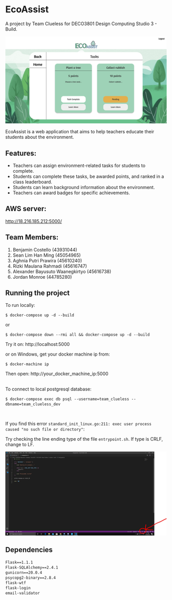# EcoAssist
A project by Team Clueless for DECO3801 Design Computing Studio 3 - Build.

![image](./EcoAssist.png?raw=true)

EcoAssist is a web application that aims to help teachers educate their students about the environment. 

## Features:
- Teachers can assign environment-related tasks for students to complete.
- Students can complete these tasks, be awarded points, and ranked in a class leaderboard.
- Students can learn background information about the environment.
- Teachers can award badges for specific achievements.


## AWS server:
http://18.216.185.212:5000/

## Team Members:
1. Benjamin Costello (43931044)
2. Sean Lim Han Ming (45054965)
3. Aghnia Putri Prawira (45610240)
4. Rizki Maulana Rahmadi (45616747)
5. Alexander Bayusuto Waanegkirtyo (45616738)
6. Jordan Monroe (44785280)

## Running the project
To run locally:
```
$ docker-compose up -d --build
```
or
```
$ docker-compose down --rmi all && docker-compose up -d --build
```

Try it on: http://localhost:5000

or on Windows, get your docker machine ip from:
```
$ docker-machine ip
```

Then open: http://your_docker_machine_ip:5000
<br />
<br />

To connect to local postgresql database:

```
$ docker-compose exec db psql --username=team_clueless --dbname=team_clueless_dev
```
<br />

If you find this error ```standard_init_linux.go:211: exec user process caused "no such file or directory"```:

Try checking the line ending type of the file ```entrypoint.sh```.
If type is CRLF, change to LF.

![image](./LF.jpg?raw=true)

## Dependencies
```
Flask==1.1.1
Flask-SQLAlchemy==2.4.1
gunicorn==20.0.4
psycopg2-binary==2.8.4
flask-wtf
flask-login
email-validator
```
